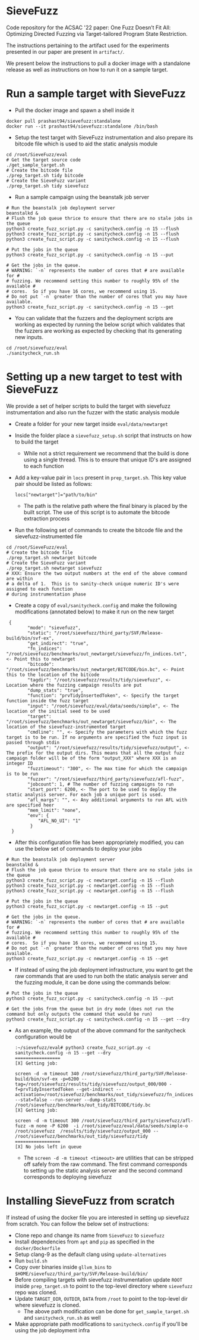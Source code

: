 # SieveFuzz

Code repository for the ACSAC '22 paper: One Fuzz Doesn’t Fit All: Optimizing
Directed Fuzzing via Target-tailored Program State Restriction.

The instructions pertaining to the artifact used for the experiments presented
in our paper are present in `artifact/`.

We present below the instructions to pull a docker image with a standalone
release as well as instructions on how to run it on a sample target.

# Run a sample target with SieveFuzz 

- Pull the docker image and spawn a shell inside it
```
docker pull prashast94/sievefuzz:standalone
docker run --it prashast94/sievefuzz:standalone /bin/bash
```

- Setup the test target with SieveFuzz instrumentation and also prepare its
bitcode file which is used to aid the static analysis module
```
cd /root/SieveFuzz/eval
# Get the target source code
./get_sample_target.sh
# Create the bitcode file
./prep_target.sh tidy bitcode 
# Create the SieveFuzz variant
./prep_target.sh tidy sievefuzz
```

- Run a sample campaign using the beanstalk job server
```
# Run the beanstalk job deployment server
beanstalkd &
# Flush the job queue thrice to ensure that there are no stale jobs in the queue
python3 create_fuzz_script.py -c sanitycheck.config -n 15 --flush  
python3 create_fuzz_script.py -c sanitycheck.config -n 15 --flush  
python3 create_fuzz_script.py -c sanitycheck.config -n 15 --flush  

# Put the jobs in the queue
python3 create_fuzz_script.py -c sanitycheck.config -n 15 --put

# Get the jobs in the queue. 
# WARNING: `-n` represents the number of cores that # are available for #
# fuzzing. We recommend setting this number to roughly 95% of the available #
# cores.  So if you have 16 cores, we recommend using 15.
# Do not put `-n` greater than the number of cores that you may have available.
python3 create_fuzz_script.py -c sanitycheck.config -n 15 --get  
```

- You can validate that the fuzzers and the deployment scripts are working as
expected by running the below script which validates that the fuzzers are
working as expected by checking that its generating new inputs.
```
cd /root/sievefuzz/eval
./sanitycheck_run.sh
```
# Setting up a new target to test with SieveFuzz 

We provide a set of helper scripts to build the target with sievefuzz
instrumentation and also run the fuzzer with the static analysis module

- Create a folder for your new target inside `eval/data/newtarget` 

- Inside the folder place a `sievefuzz_setup.sh` script that instructs on how to build the target 
    - While not a strict requirement we recommend that the build is done using a single thread. This is to
      ensure that unique ID's are assigned to each function

- Add a key-value pair in `locs` present in `prep_target.sh`. This key value pair should be listed as follows:
    ```
    locs["newtarget"]="path/to/bin"
    ```
    - The path is the relative path where the final binary is placed by the built script. The use of this script is to automate the bitcode extraction process

- Run the following set of commands to create the bitcode file and the sievefuzz-instrumented file
```
cd /root/SieveFuzz/eval
# Create the bitcode file
./prep_target.sh newtarget bitcode 
# Create the SieveFuzz variant
./prep_target.sh newtarget sievefuzz
# XXX: Ensure the two output numbers at the end of the above command are within
# a delta of 1.  This is to sanity-check unique numeric ID's were assigned to each function 
# during instrumentation phase
```

- Create a copy of `eval/sanitycheck.config` and make the following modifications (annotated below) to make it run on the new target
```
 {
        "mode": "sievefuzz",
        "static": "/root/sievefuzz/third_party/SVF/Release-build/bin/svf-ex",
        "get_indirect": "true",
        "fn_indices": "/root/sievefuzz/benchmarks/out_newtarget/sievefuzz/fn_indices.txt", <- Point this to newtarget
        "bitcode": "/root/sievefuzz/benchmarks/out_newtarget/BITCODE/bin.bc", <- Point this to the location of the bitcode
        "tagdir": "/root/sievefuzz/results/tidy/sievefuzz", <- Location where the fuzzing campaign results are put
        "dump_stats": "true",
        "function": "prvTidyInsertedToken", <- Specify the target function inside the fuzz target
        "input": "/root/sievefuzz/eval/data/seeds/simple", <- The location of the initial seed to be used
        "target": "/root/sievefuzz/benchmarks/out_newtarget/sievefuzz/bin", <- The location of the sievefuzz-instrumented target 
        "cmdline": "", <- Specify the parameters with which the fuzz target is to be run. If no arguments are specified the fuzz input is passed through stdin
        "output": "/root/sievefuzz/results/tidy/sievefuzz/output", <- The prefix for the output dirs. This means that all the output fuzz campaign folder will be of the form "output_XXX" where XXX is an integer ID
        "fuzztimeout": "300", <- The max time for which the campaign is to be run
        "fuzzer": "/root/sievefuzz/third_party/sievefuzz/afl-fuzz",
        "jobcount": 1, # The number of fuzzing campaigns to run
        "start_port": 6200, <- The port to be used to deploy the static analysis server. For each job a unique port is used.
        "afl_margs": "", <- Any additional arguments to run AFL with are specified heer 
        "mem_limit": "none",
        "env": {
            "AFL_NO_UI": "1"
         }
  }
```

- After this configuration file has been appropriately modified, you can use the below set of commands to deploy your jobs
```
# Run the beanstalk job deployment server
beanstalkd &
# Flush the job queue thrice to ensure that there are no stale jobs in the queue
python3 create_fuzz_script.py -c newtarget.config -n 15 --flush  
python3 create_fuzz_script.py -c newtarget.config -n 15 --flush  
python3 create_fuzz_script.py -c newtarget.config -n 15 --flush  

# Put the jobs in the queue
python3 create_fuzz_script.py -c newtarget.config -n 15 --put

# Get the jobs in the queue. 
# WARNING: `-n` represents the number of cores that # are available for #
# fuzzing. We recommend setting this number to roughly 95% of the available #
# cores.  So if you have 16 cores, we recommend using 15.
# Do not put `-n` greater than the number of cores that you may have available.
python3 create_fuzz_script.py -c newtarget.config -n 15 --get  
```

- If instead of using the job deployment infrastructure, you want to get the raw commands that are used to run
both the static analysis server and the fuzzing module, it can be done using the commands below:
```
# Put the jobs in the queue
python3 create_fuzz_script.py -c sanitycheck.config -n 15 --put

# Get the jobs from the queue but in dry mode (does not run the command but only outputs the command that would be run) 
python3 create_fuzz_script.py -c sanitycheck.config -n 15 --get --dry
```

- As an example, the output of the above command for the sanitycheck configuration would be
    ```
    :~/sievefuzz/eval# python3 create_fuzz_script.py -c sanitycheck.config -n 15 --get --dry 
    =================
    [X] Getting job:

    screen -d -m timeout 340 /root/sievefuzz/third_party/SVF/Release-build/bin/svf-ex -p=6200 --tag=/root/sievefuzz/results/tidy/sievefuzz/output_000/000 -f=prvTidyInsertedToken --get-indirect --activation=/root/sievefuzz/benchmarks/out_tidy/sievefuzz/fn_indices.txt --stat=false --run-server --dump-stats /root/sievefuzz/benchmarks/out_tidy/BITCODE/tidy.bc
    [X] Getting job:

    screen -d -m timeout 300 /root/sievefuzz/third_party/sievefuzz/afl-fuzz -m none -P 6200  -i /root/sievefuzz/eval/data/seeds/simple-o /root/sievefuzz  /results/tidy/sievefuzz/output_000 -- /root/sievefuzz/benchmarks/out_tidy/sievefuzz/tidy
    =================
    [X] No jobs left in queue
    ```
    - The `screen -d -m timeout <timeout>` are utilities that can be stripped off safely from the raw command. The first command corresponds to setting up the static analysis server and the second command corresponds to deploying sievefuzz


# Installing SieveFuzz from scratch

If instead of using the docker file you are interested in setting up sievefuzz from scratch. You can follow
the below set of instructions:

- Clone repo and change its name from `SieveFuzz` to `sievefuzz`
- Install dependencies from `apt` and `pip` as specified in the `docker/Dockerfile`
- Setup clang-9 as the default clang using `update-alternatives`
- Run `build.sh`
- Copy over binaries inside `gllvm_bins` to `$HOME/sievefuzz/third_party/SVF/Release-build/bin/`
- Before compiling targets with sievefuzz instrumentation update `ROOT` inside `prep_target.sh` to point to the top-level directory where `sievefuzz` repo was cloned.
- Update `TARGET_DIR`, `OUTDIR`, `DATA` from `/root` to point to the top-level dir where sievefuzz is cloned.
    - The above path modification can be done for `get_sample_target.sh` and `sanitycheck_run.sh` as well
- Make appropriate path modifications to `sanitycheck.config` if you'll be using the job deployment infra
